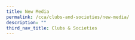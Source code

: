 ```yaml
---
title: New Media
permalink: /cca/clubs-and-societies/new-media/
description: ""
third_nav_title: Clubs & Societies
---
```

